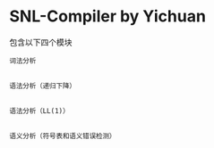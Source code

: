 # SNL-Compiler by Yichuan

包含以下四个模块

	词法分析
		
		
	语法分析（递归下降）
		
		
	语法分析（LL(1)）
		
		
	语义分析（符号表和语义错误检测）
